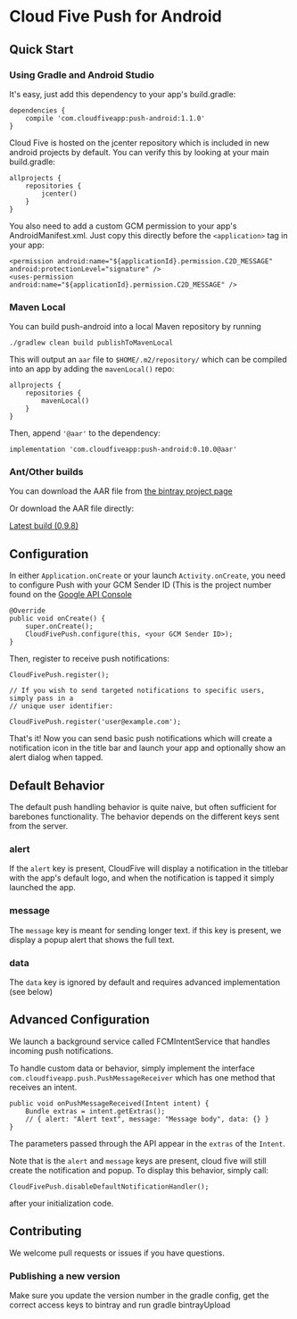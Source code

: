 # Cloud Five Push for Android

## Quick Start

### Using Gradle and Android Studio

It's easy, just add this dependency to your app's build.gradle:

    dependencies {
        compile 'com.cloudfiveapp:push-android:1.1.0'
    }

Cloud Five is hosted on the jcenter repository which is included in new android projects by default. You can verify this by looking at your main build.gradle:

    allprojects {
        repositories {
            jcenter()
        }
    }

You also need to add a custom GCM permission to your app's AndroidManifest.xml.  Just copy this directly before the `<application>` tag in your app:

    <permission android:name="${applicationId}.permission.C2D_MESSAGE" android:protectionLevel="signature" />
    <uses-permission android:name="${applicationId}.permission.C2D_MESSAGE" />

### Maven Local

You can build push-android into a local Maven repository by running

    ./gradlew clean build publishToMavenLocal

This will output an `aar` file to `$HOME/.m2/repository/` which can be compiled into an app by adding the `mavenLocal()` repo:

    allprojects {
        repositories {
            mavenLocal()
        }
    }

Then, append `'@aar'` to the dependency:

    implementation 'com.cloudfiveapp:push-android:0.10.0@aar'

### Ant/Other builds

You can download the AAR file from [the bintray project page](https://bintray.com/cloudfive/maven/push-android/)

Or download the AAR file directly:

[Latest build (0.9.8)](https://bintray.com/artifact/download/cloudfive/maven/com/cloudfiveapp/push-android/0.9.8/push-android-0.9.8.aar)

## Configuration

In either `Application.onCreate` or your launch `Activity.onCreate`, you need to configure Push with your GCM Sender ID (This is the project number found on the [Google API Console](https://console.developers.google.com)

    @Override
    public void onCreate() {
        super.onCreate();
        CloudFivePush.configure(this, <your GCM Sender ID>);
    }

Then, register to receive push notifications:

    CloudFivePush.register();

    // If you wish to send targeted notifications to specific users, simply pass in a
    // unique user identifier:

    CloudFivePush.register('user@example.com');


That's it!  Now you can send basic push notifications which will create a notification icon in the title bar and launch your app and optionally show an alert dialog when tapped.

## Default Behavior
The default push handling behavior is quite naive, but often sufficient for barebones functionality.  The behavior depends on the different keys sent from the server.

### alert
If the `alert` key is present, CloudFive will display a notification in the titlebar with the app's default logo, and when the notification is tapped it simply launched the app.

### message
The `message` key is meant for sending longer text. if this key is present, we display a popup alert that shows the full text.

### data
The `data` key is ignored by default and requires advanced implementation (see below)

## Advanced Configuration

We launch a background service called FCMIntentService that handles incoming push notifications.

To handle custom data or behavior, simply implement the interface `com.cloudfiveapp.push.PushMessageReceiver` which has one method that receives an intent.

    public void onPushMessageReceived(Intent intent) {
        Bundle extras = intent.getExtras();
        // { alert: "Alert text", message: "Message body", data: {} }
    }

The parameters passed through the API appear in the `extras` of the `Intent`.

Note that is the `alert` and `message` keys are present, cloud five will still create the notification and popup.  To display this behavior, simply call:

    CloudFivePush.disableDefaultNotificationHandler();

after your initialization code.

## Contributing

We welcome pull requests or issues if you have questions.

### Publishing a new version

Make sure you update the version number in the gradle config, get the correct access keys to bintray and run gradle bintrayUpload
